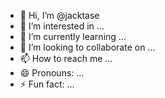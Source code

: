 - 👋 Hi, I’m @jacktase
- 👀 I’m interested in ...
- 🌱 I’m currently learning ...
- 💞️ I’m looking to collaborate on ...
- 📫 How to reach me ...
- 😄 Pronouns: ...
- ⚡ Fun fact: ...

<!---
jacktase/jacktase is a ✨ special ✨ repository because its `README.md` (this file) appears on your GitHub profile.
You can click the Preview link to take a look at your changes.
--->
